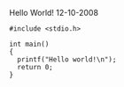 Hello World!
12-10-2008

<pre><code class=language-c">#include &lt;stdio.h>

int main()
{
  printf("Hello world!\n");
  return 0;
}
</code></pre>
